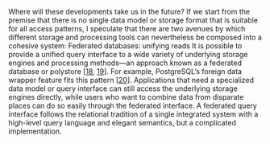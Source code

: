 
Where will these developments take us in the future? If we start from the premise that there is no
single data model or storage format that is suitable for all access patterns, I speculate that there
are two avenues by which different storage and processing tools can nevertheless be composed into a
cohesive system: Federated databases: unifying reads 
It is possible to provide a unified query interface to a wide variety of underlying storage
engines and processing methods—an approach known as a federated database or polystore
[[18](ch12.html#Stonebraker2015wu), [19](ch12.html#Duggan2015de)].
For example, PostgreSQL’s foreign data wrapper feature fits this pattern
[[20](ch12.html#Dybka2015bn)].
Applications that need a specialized data model or query interface can still access the underlying
storage engines directly, while users who want to combine data from disparate places can do so
easily through the federated interface. 
A federated query interface follows the relational tradition of a single integrated system with a
high-level query language and elegant semantics, but a complicated implementation.